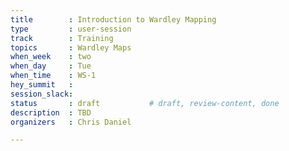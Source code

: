 ```yaml
---
title        : Introduction to Wardley Mapping
type         : user-session
track        : Training
topics       : Wardley Maps
when_week    : two
when_day     : Tue
when_time    : WS-1
hey_summit   :
session_slack:
status       : draft           # draft, review-content, done
description  : TBD
organizers   : Chris Daniel

---
```


<!--(add intro)

## WHY

(...)

## What

(...)

## Outcomes

(...)

## References

(...)


## Previous-->
